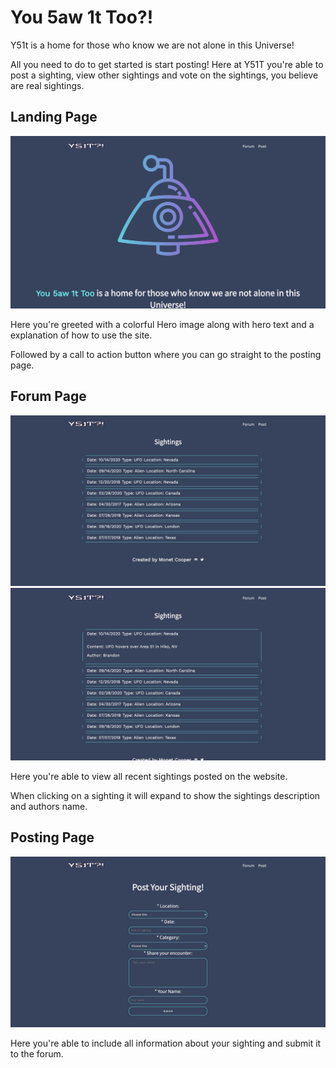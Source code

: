 # You 5aw 1t Too?! 

Y51t is a home for those who know we are not alone in this Universe!

All you need to do to get started is start posting! Here at Y51T you're able to post a sighting, view other sightings and vote on the sightings, you believe are real sightings. 


## Landing Page 

![Y51T?!](https://github.com/smonetc/y51t-client/blob/main/src/images/landgingpage.jpeg)

Here you're greeted with a colorful Hero image along with hero text and a explanation of how to use the site. 

Followed by a call to action button where you can go straight to the posting page.

## Forum Page

![Y51T?!](https://github.com/smonetc/y51t-client/blob/main/src/images/forumpage.jpeg)
![Y51T?!](https://github.com/smonetc/y51t-client/blob/main/src/images/forumpagetwo.jpeg)

Here you're able to view all recent sightings posted on the website. 

When clicking on a sighting it will expand to show the sightings description and authors name. 


## Posting Page

![Y51T?!](https://github.com/smonetc/y51t-client/blob/main/src/images/postingpage.jpeg)

Here you're able to include all information about your sighting and submit it to the forum. 